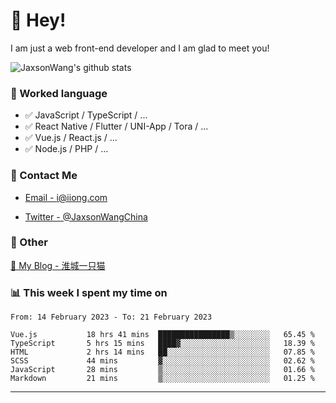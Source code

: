 # 👋 Hey!

I am just a web front-end developer and I am glad to meet you!

![JaxsonWang's github stats](https://github-readme-stats.vercel.app/api?username=JaxsonWang&&show_icons=true&&title_color=1abc9c&&icon_color=1abc9c)


### 📝 Worked language

- ✅ JavaScript / TypeScript / ...
- ✅ React Native / Flutter / UNI-App / Tora / ...
- ✅ Vue.js / React.js / ...
- ✅ Node.js / PHP / ...

### 📮 Contact Me

- [Email - i@iiong.com](mailto:i@iiong.com)

- [Twitter - @JaxsonWangChina](https://twitter.com/JaxsonWangChina)

### 🤪 Other

[📌 My Blog - 淮城一只猫](https://iiong.com)

### 📊 This week I spent my time on

<!--START_SECTION:waka-->

```text
From: 14 February 2023 - To: 21 February 2023

Vue.js           18 hrs 41 mins  ████████████████▒░░░░░░░░   65.45 %
TypeScript       5 hrs 15 mins   ████▓░░░░░░░░░░░░░░░░░░░░   18.39 %
HTML             2 hrs 14 mins   ██░░░░░░░░░░░░░░░░░░░░░░░   07.85 %
SCSS             44 mins         ▓░░░░░░░░░░░░░░░░░░░░░░░░   02.62 %
JavaScript       28 mins         ▒░░░░░░░░░░░░░░░░░░░░░░░░   01.66 %
Markdown         21 mins         ▒░░░░░░░░░░░░░░░░░░░░░░░░   01.25 %
```

<!--END_SECTION:waka-->

---
